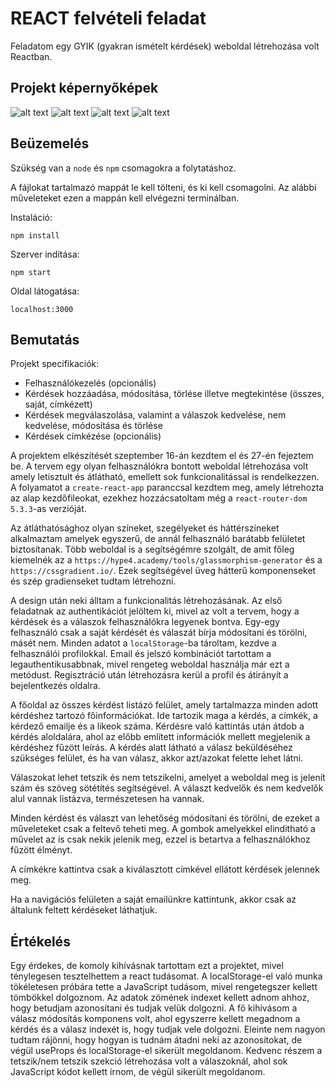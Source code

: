 # REACT felvételi feladat

Feladatom egy GYIK (gyakran ismételt kérdések) weboldal létrehozása volt Reactban.

## Projekt képernyőképek

![alt text](https://i.imgur.com/KyI0uxI.png)
![alt text](https://i.imgur.com/6UsNJRF.png)
![alt text](https://i.imgur.com/ihRaJnq.png)
![alt text](https://i.imgur.com/QU8d1WN.png)

## Beüzemelés

Szükség van a `node` és `npm` csomagokra a folytatáshoz.

A fájlokat tartalmazó mappát le kell tölteni, és ki kell csomagolni. Az alábbi műveleteket ezen a mappán kell elvégezni terminálban.

Instaláció:

`npm install`

Szerver indítása:

`npm start`

Oldal látogatása:

`localhost:3000`

## Bemutatás

Projekt specifikaciók:

- Felhasználókezelés (opcionális)
- Kérdések hozzáadása, módosítása, törlése illetve megtekintése (összes, saját, címkézett)
- Kérdések megválaszolása, valamint a válaszok kedvelése, nem kedvelése, módosítása és törlése
- Kérdések címkézése (opcionális)

A projektem elkészítését szeptember 16-án kezdtem el és 27-én fejeztem be. A tervem egy olyan felhasználókra bontott weboldal létrehozása volt amely letisztult és átlátható, emellett sok funkcionalitással is rendelkezzen. A folyamatot a `create-react-app` paranccsal kezdtem meg, amely létrehozta az alap kezdőfileokat, ezekhez hozzácsatoltam még a `react-router-dom 5.3.3`-as verzióját. 

Az átláthatósághoz olyan színeket, szegélyeket és háttérszíneket alkalmaztam amelyek egyszerű, de annál felhasználó barátabb felületet biztosítanak. Több weboldal is a segítségémre szolgált, de amit főleg kiemelnék az a `https://hype4.academy/tools/glassmorphism-generator` és a `https://cssgradient.io/`. Ezek segítségével üveg hátterű komponenseket és szép gradienseket tudtam létrehozni.

A design után neki álltam a funkcionalitás létrehozásának. Az első feladatnak az authentikációt jelöltem ki, mivel az volt a tervem, hogy a kérdések és a válaszok felhasználókra legyenek bontva. Egy-egy felhasználó csak a saját kérdését és válaszát bírja módosítani és törölni, másét nem. Minden adatot a `localStorage`-ba tároltam, kezdve a felhasználói profilokkal. Email és jelszó kombinációt tartottam a legauthentikusabbnak, mivel rengeteg weboldal használja már ezt a metódust. Regisztráció után létrehozásra kerül a profil és átirányít a bejelentkezés oldalra.

A főoldal az összes kérdést listázó felület, amely tartalmazza minden adott kérdéshez tartozó főinformációkat. Ide tartozik maga a kérdés, a címkék, a kérdező emailje és a likeok száma. Kérdésre való kattintás után átdob a kérdés aloldalára, ahol az előbb említett információk mellett megjelenik a kérdéshez fűzött leírás. A kérdés alatt látható a válasz beküldéséhez szükséges felület, és ha van válasz, akkor azt/azokat felette lehet látni.

Válaszokat lehet tetszik és nem tetszikelni, amelyet a weboldal meg is jelenít szám és szöveg sötétítés segítségével. A választ kedvelők és nem kedvelők alul vannak listázva, természetesen ha vannak.

Minden kérdést és választ van lehetőség módosítani és törölni, de ezeket a műveleteket csak a feltevő teheti meg. A gombok amelyekkel elinditható a művelet az is csak nekik jelenik meg, ezzel is betartva a felhasználókhoz fűzött élményt.

A címkékre kattintva csak a kiválasztott címkével ellátott kérdések jelennek meg.

Ha a navigációs felületen a saját emailünkre kattintunk, akkor csak az általunk feltett kérdéseket láthatjuk.

## Értékelés

Egy érdekes, de komoly kihívásnak tartottam ezt a projektet, mivel ténylegesen tesztelhettem a react tudásomat. A localStorage-el való munka tökéletesen próbára tette a JavaScript tudásom, mivel rengetegszer kellett tömbökkel dolgoznom. Az adatok zömének indexet kellett adnom ahhoz, hogy betudjam azonosítani és tudjak velük dolgozni. A fő kihívásom a válasz módosítás komponens volt, ahol egyszerre kellett megadnom a kérdés és a válasz indexét is, hogy tudjak vele dolgozni. Eleinte nem nagyon tudtam rájönni, hogy hogyan is tudnám átadni neki az azonosítokat, de végül useProps és localStorage-el sikerült megoldanom. Kedvenc részem a tetszik/nem tetszik szekció létrehozása volt a válaszoknál, ahol sok JavaScript kódot kellett írnom, de végül sikerült megoldanom.
